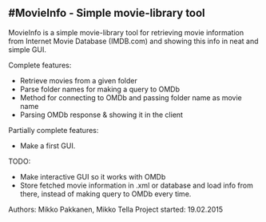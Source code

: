 #MovieInfo - Simple movie-library tool
------------------------
MovieInfo is a simple movie-library tool for retrieving movie information from
Internet Movie Database (IMDB.com) and showing this info in neat and simple GUI.

Complete features:
- Retrieve movies from a given folder
- Parse folder names for making a query to OMDb
- Method for connecting to OMDb and passing folder name as movie name
- Parsing OMDb response & showing it in the client

Partially complete features:
- Make a first GUI.

TODO:
- Make interactive GUI so it works with OMDb
- Store fetched movie information in .xml or database and load info from there,
  instead of making query to OMDb every time.

Authors: Mikko Pakkanen, Mikko Tella 
Project started: 19.02.2015
